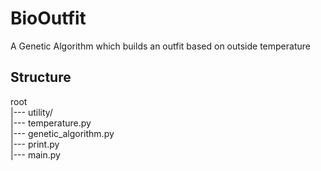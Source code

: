 # BioOutfit
A Genetic Algorithm which builds an outfit based on outside temperature

## Structure

root  
|--- utility/  
     |--- temperature.py  
     |--- genetic_algorithm.py  
     |--- print.py  
|--- main.py  
